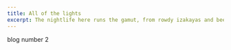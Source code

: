```yaml
---
title: All of the lights
excerpt: The nightlife here runs the gamut, from rowdy izakayas and beer bars, to red-light entertainment and the infamous Robot Restaurant.
---
```

blog number 2
